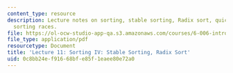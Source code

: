 ```yaml
---
content_type: resource
description: Lecture notes on sorting, stable sorting, Radix sort, quick sort, and
  sorting races.
file: https://ol-ocw-studio-app-qa.s3.amazonaws.com/courses/6-006-introduction-to-algorithms-spring-2008/0c8bb24ef91668bfe85f1eaee80e72a0_lec11.pdf
file_type: application/pdf
resourcetype: Document
title: 'Lecture 11: Sorting IV: Stable Sorting, Radix Sort'
uid: 0c8bb24e-f916-68bf-e85f-1eaee80e72a0
---
```

